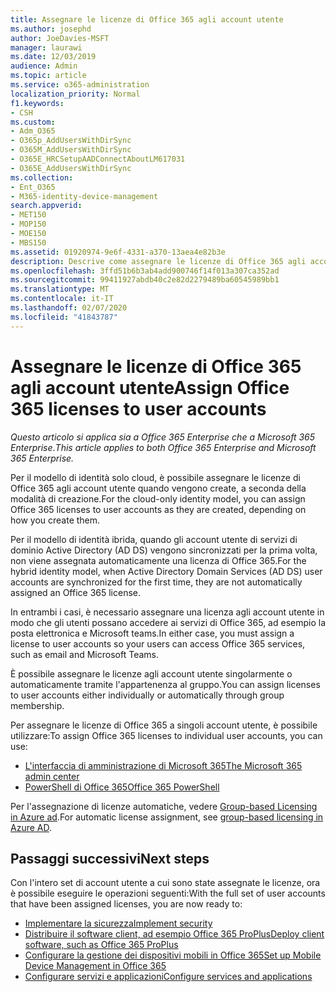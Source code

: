 ```yaml
---
title: Assegnare le licenze di Office 365 agli account utente
ms.author: josephd
author: JoeDavies-MSFT
manager: laurawi
ms.date: 12/03/2019
audience: Admin
ms.topic: article
ms.service: o365-administration
localization_priority: Normal
f1.keywords:
- CSH
ms.custom:
- Adm_O365
- O365p_AddUsersWithDirSync
- O365M_AddUsersWithDirSync
- O365E_HRCSetupAADConnectAboutLM617031
- O365E_AddUsersWithDirSync
ms.collection:
- Ent_O365
- M365-identity-device-management
search.appverid:
- MET150
- MOP150
- MOE150
- MBS150
ms.assetid: 01920974-9e6f-4331-a370-13aea4e82b3e
description: Descrive come assegnare le licenze di Office 365 agli account utente, individualmente o in base all'appartenenza a un gruppo.
ms.openlocfilehash: 3ffd51b6b3ab4add900746f14f013a307ca352ad
ms.sourcegitcommit: 99411927abdb40c2e82d2279489ba60545989bb1
ms.translationtype: MT
ms.contentlocale: it-IT
ms.lasthandoff: 02/07/2020
ms.locfileid: "41843787"
---
```

# <a name="assign-office-365-licenses-to-user-accounts"></a><span data-ttu-id="0e51c-103">Assegnare le licenze di Office 365 agli account utente</span><span class="sxs-lookup"><span data-stu-id="0e51c-103">Assign Office 365 licenses to user accounts</span></span>

<span data-ttu-id="0e51c-104">*Questo articolo si applica sia a Office 365 Enterprise che a Microsoft 365 Enterprise*.</span><span class="sxs-lookup"><span data-stu-id="0e51c-104">*This article applies to both Office 365 Enterprise and Microsoft 365 Enterprise.*</span></span>

<span data-ttu-id="0e51c-105">Per il modello di identità solo cloud, è possibile assegnare le licenze di Office 365 agli account utente quando vengono create, a seconda della modalità di creazione.</span><span class="sxs-lookup"><span data-stu-id="0e51c-105">For the cloud-only identity model, you can assign Office 365 licenses to user accounts as they are created, depending on how you create them.</span></span>

<span data-ttu-id="0e51c-106">Per il modello di identità ibrida, quando gli account utente di servizi di dominio Active Directory (AD DS) vengono sincronizzati per la prima volta, non viene assegnata automaticamente una licenza di Office 365.</span><span class="sxs-lookup"><span data-stu-id="0e51c-106">For the hybrid identity model, when Active Directory Domain Services (AD DS) user accounts are synchronized for the first time, they are not automatically assigned an Office 365 license.</span></span>

<span data-ttu-id="0e51c-107">In entrambi i casi, è necessario assegnare una licenza agli account utente in modo che gli utenti possano accedere ai servizi di Office 365, ad esempio la posta elettronica e Microsoft teams.</span><span class="sxs-lookup"><span data-stu-id="0e51c-107">In either case, you must assign a license to user accounts so your users can access Office 365 services, such as email and Microsoft Teams.</span></span>

<span data-ttu-id="0e51c-108">È possibile assegnare le licenze agli account utente singolarmente o automaticamente tramite l'appartenenza al gruppo.</span><span class="sxs-lookup"><span data-stu-id="0e51c-108">You can assign licenses to user accounts either individually or automatically through group membership.</span></span>

<span data-ttu-id="0e51c-109">Per assegnare le licenze di Office 365 a singoli account utente, è possibile utilizzare:</span><span class="sxs-lookup"><span data-stu-id="0e51c-109">To assign Office 365 licenses to individual user accounts, you can use:</span></span>

- [<span data-ttu-id="0e51c-110">L'interfaccia di amministrazione di Microsoft 365</span><span class="sxs-lookup"><span data-stu-id="0e51c-110">The Microsoft 365 admin center</span></span>](https://docs.microsoft.com/office365/admin/subscriptions-and-billing/assign-licenses-to-users)
- [<span data-ttu-id="0e51c-111">PowerShell di Office 365</span><span class="sxs-lookup"><span data-stu-id="0e51c-111">Office 365 PowerShell</span></span>](https://docs.microsoft.com/office365/enterprise/powershell/assign-licenses-to-user-accounts-with-office-365-powershell)

<span data-ttu-id="0e51c-112">Per l'assegnazione di licenze automatiche, vedere [Group-based Licensing in Azure ad](https://docs.microsoft.com/azure/active-directory/fundamentals/active-directory-licensing-whatis-azure-portal).</span><span class="sxs-lookup"><span data-stu-id="0e51c-112">For automatic license assignment, see [group-based licensing in Azure AD](https://docs.microsoft.com/azure/active-directory/fundamentals/active-directory-licensing-whatis-azure-portal).</span></span>

## <a name="next-steps"></a><span data-ttu-id="0e51c-113">Passaggi successivi</span><span class="sxs-lookup"><span data-stu-id="0e51c-113">Next steps</span></span>

<span data-ttu-id="0e51c-114">Con l'intero set di account utente a cui sono state assegnate le licenze, ora è possibile eseguire le operazioni seguenti:</span><span class="sxs-lookup"><span data-stu-id="0e51c-114">With the full set of user accounts that have been assigned licenses, you are now ready to:</span></span>

- [<span data-ttu-id="0e51c-115">Implementare la sicurezza</span><span class="sxs-lookup"><span data-stu-id="0e51c-115">Implement security</span></span>](https://docs.microsoft.com/microsoft-365/security/office-365-security/security-roadmap)
- [<span data-ttu-id="0e51c-116">Distribuire il software client, ad esempio Office 365 ProPlus</span><span class="sxs-lookup"><span data-stu-id="0e51c-116">Deploy client software, such as Office 365 ProPlus</span></span>](https://docs.microsoft.com/DeployOffice/deployment-guide-for-office-365-proplus)
- [<span data-ttu-id="0e51c-117">Configurare la gestione dei dispositivi mobili in Office 365</span><span class="sxs-lookup"><span data-stu-id="0e51c-117">Set up Mobile Device Management in Office 365</span></span>](https://support.office.com/article/set-up-mobile-device-management-mdm-in-office-365-dd892318-bc44-4eb1-af00-9db5430be3cd)
- [<span data-ttu-id="0e51c-118">Configurare servizi e applicazioni</span><span class="sxs-lookup"><span data-stu-id="0e51c-118">Configure services and applications</span></span>](configure-services-and-applications.md)
